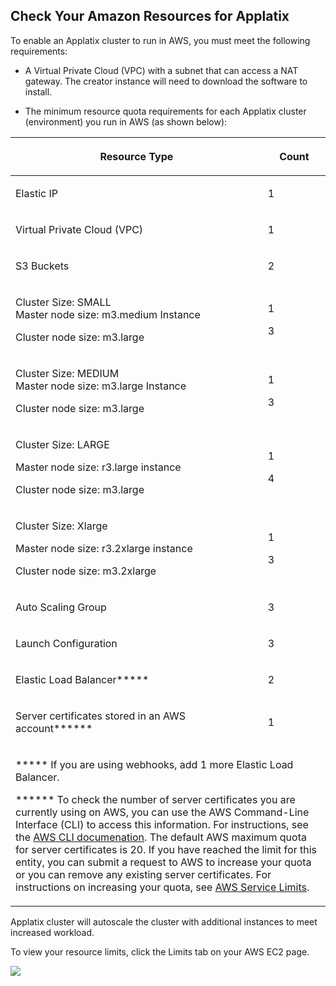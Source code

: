 ## Check Your Amazon Resources for Applatix

To enable an Applatix cluster to run in AWS, you must meet the following requirements:

*   A Virtual Private Cloud (VPC) with a subnet that can access a NAT gateway. The creator instance will need to download the software to install.

*   The minimum resource quota requirements for each Applatix cluster (environment) you run in AWS (as shown below):

<table xmlns="">

<thead>

<tr>

<th>

Resource Type

</th>

<th>

Count

</th>

</tr>

</thead>

<tbody>

<tr>

<td>

Elastic IP

</td>

<td>

1

</td>

</tr>

<tr>

<td>

Virtual Private Cloud (VPC)

</td>

<td>

1

</td>

</tr>

<tr>

<td>

S3 Buckets

</td>

<td>

2

</td>

</tr>

<tr>

<td>

Cluster Size: SMALL  
Master node size: m3.medium Instance

Cluster node size: m3.large

</td>

<td>

1

3

</td>

</tr>

<tr>

<td>

Cluster Size: MEDIUM  
Master node size: m3.large Instance

Cluster node size: m3.large

</td>

<td>

1

3

</td>

</tr>

<tr>

<td>

Cluster Size: LARGE

Master node size: r3.large instance

Cluster node size: m3.large

</td>

<td>

1

4

</td>

</tr>

<tr>

<td>

Cluster Size: Xlarge

Master node size: r3.2xlarge instance

Cluster node size: m3.2xlarge

</td>

<td>

1

3

</td>

</tr>

<tr>

<td>

Auto Scaling Group

</td>

<td>

3

</td>

</tr>

<tr>

<td>

Launch Configuration

</td>

<td>

3

</td>

</tr>

<tr>

<td>

Elastic Load Balancer*****

</td>

<td>

2

</td>

</tr>

<tr>

<td>

Server certificates stored in an AWS account******

</td>

<td>1</td>

</tr>

<tr>

<td colspan="2">

***** If you are using webhooks, add 1 more Elastic Load Balancer.

****** To check the number of server certificates you are currently using on AWS, you can use the AWS Command-Line Interface (CLI) to access this information. For instructions, see the [AWS CLI documenation](https://aws.amazon.com/documentation/cli/). The default AWS maximum quota for server certificates is 20\. If you have reached the limit for this entity, you can submit a request to AWS to increase your quota or you can remove any existing server certificates. For instructions on increasing your quota, see [AWS Service Limits](http://docs.aws.amazon.com/general/latest/gr/aws_service_limits.html).

</td>

</tr>

</tbody>

</table>

Applatix cluster will autoscale the cluster with additional instances to meet increased workload.

To view your resource limits, click the Limits tab on your AWS EC2 page.

![](docs/images/applatix_quick_start_guide_final_release2.1_draft/check_your_amazon_resources_380x232.png)